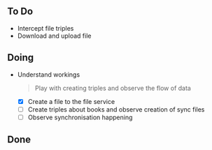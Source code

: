 ## To Do

- Intercept file triples
- Download and upload file

## Doing

- Understand workings
    > Play with creating triples and observe the flow of data
    * [x] Create a file to the file service
    * [ ] Create triples about books and observe creation of sync files
    * [ ] Observe synchronisation happening

## Done

